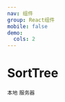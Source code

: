 ```yaml
---
nav: 组件
group: React组件
mobile: false
demo:
  cols: 2
---
```


# SortTree

<code id="local" src="./demos/demo1.tsx">本地</code>
<code id="service" src="./demos/demo2.tsx">服务器</code>
